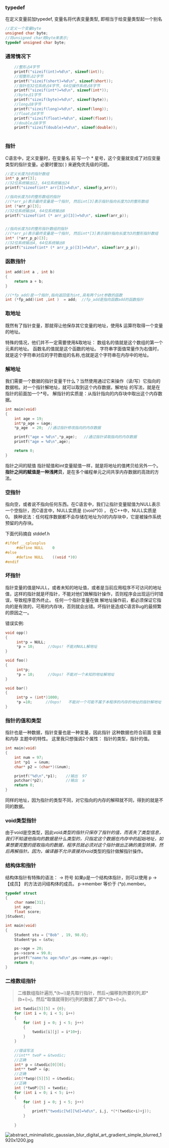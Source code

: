 ### typedef
在定义变量前加typedef, 变量名将代表变量类型, 即相当于给变量类型起一个别名
```c
//定义一个变量byte
unsigned char byte;
//将unsigned char用byte来表示;
typedef unsigned char byte;

```

### 通常情况下
```c
    //整形占4字节
    printf("sizeif(int)=%d\n", sizeof(int));
    //短整形占2字节
    printf("sizeif(short)=%d\n", sizeof(short));
    //指针在32位系统占4字节, 64位操作系统占8字节
    printf("sizeif(int*)=%d\n", sizeof(int*));
    //byte占1字节
    printf("sizeif(byte)=%d\n", sizeof(byte));
    //long占8字节
    printf("sizeif(long)=%d\n", sizeof(long));
    //float占4字节
    printf("sizeif(float)=%d\n", sizeof(float));
    //double占8字节
    printf("sizeif(double)=%d\n", sizeof(double));
 
```

### 指针
C语言中，定义变量时，在变量名 前 写一个 * 星号，这个变量就变成了对应变量类型的指针变量。必要时要加( ) 来避免优先级的问题。
```c
//定义长度为3的指针数组
int* p_arr[3];
//32位系统输出12, 64位系统输出24
printf("sizeof(int* arr[3])=%d\n", sizeof(p_arr));

//指向长度为3的整形数组的指针 
//(*arr_p)表示最终变量是一个指针, 然后int[3]表示指针指向长度为3的整形数组  
int (*arr_p)[3];
//32位系统输出4, 64位系统输出8
printf("sizeof(int (* arr_p)[3])=%d\n", sizeof(arr_p));


//指向长度为3的整形指针数组的指针    
//(*arr_p)表示最终变量是一个指针, 然后int*[3]表示指针指向长度为3的整形指针数组  
int* (*arr_p_p)[3];
//32位系统输出4, 64位系统输出8
printf("sizeof(int* (* arr_p_p)[3])=%d\n", sizeof(arr_p_p));

```

### 函数指针
```c
int add(int a , int b)
{
    return a + b;
}

//(*fp_add)是一个指针,指向返回值为int,具有两个int参数的函数
int (*fp_add)(int ,int )  = add;  //fp_add是指向函数add的函数指针
```

### 取地址
既然有了指针变量，那就得让他保存其它变量的地址，使用& 运算符取得一个变量的地址。

特殊的情况，他们并不一定需要使用&取地址：
数组名的值就是这个数组的第一个元素的地址。
函数名的值就是这个函数的地址。
字符串字面值常量作为右值时，就是这个字符串对应的字符数组的名称,也就是这个字符串在内存中的地址。 

### 解地址
我们需要一个数据的指针变量干什么？当然使用通过它来操作（读/写）它指向的数据啦。对一个指针解地址，就可以取到这个内存数据，解地址 的写法，就是在指针的前面加一个*号。
解指针的实质是：从指针指向的内存块中取出这个内存数据。

```c
int main(void)
{
    int age = 19;
    int*p_age = &age;
    *p_age  = 20;  //通过指针修改指向的内存数据

    printf("age = %d\n",*p_age);   //通过指针读取指向的内存数据
    printf("age = %d\n",age);

    return 0;
}

```
指针之间的赋值
指针赋值和int变量赋值一样，就是将地址的值拷贝给另外一个。**指针之间的赋值是一种浅拷贝**，是在多个编程单元之间共享内存数据的高效的方法。

### 空指针
指向空，或者说不指向任何东西。在C语言中，我们让指针变量赋值为NULL表示一个空指针，而C语言中，NULL实质是 ((void*)0) ，  在C++中，NULL实质是0。
换种说法：任何程序数据都不会存储在地址为0的内存块中，它是被操作系统预留的内存块。
 
下面代码摘自 stddef.h
```c
#ifdef __cplusplus
     #define NULL    0
#else    
     #define NULL    ((void *)0)
#endif
```

### 坏指针
指针变量的值是NULL，或者未知的地址值，或者是当前应用程序不可访问的地址值，这样的指针就是坏指针，不能对他们做解指针操作，否则程序会出现运行时错误，导致程序意外终止。
任何一个指针变量在做 解地址操作前，都必须保证它指向的是有效的，可用的内存块，否则就会出错。坏指针是造成C语言Bug的最频繁的原因之一。

错误实例:
```c
void opp()
{
     int*p = NULL;
     *p = 10;      //Oops! 不能对NULL解地址
}

void foo()
{
     int*p;
     *p = 10;      //Oops! 不能对一个未知的地址解地址
}

void bar()
{
     int*p = (int*)1000; 
     *p =10;      //Oops!   不能对一个可能不属于本程序的内存的地址的指针解地址
}

```

### 指针的值和类型
指针也是一种数据，指针变量也是一种变量，因此指针 这种数据也符合前面 变量和内存 主题中的特性。 这里我只想强调2个属性： 指针的类型，指针的值。

```c
int main(void)
{
    int num = 97;
    int *p1  = &num;
    char* p2 = (char*)(&num);

    printf("%d\n",*p1);    //输出  97
    putchar(*p2);          //输出  a
    return 0;
}

```

同样的地址，因为指针的类型不同，对它指向的内存的解释就不同，得到的就是不同的数据。
 
 
### void类型指针 
由于void是空类型，因此void*类型的指针只保存了指针的值，而丢失了类型信息，我们不知道他指向的数据是什么类型的，只指定这个数据在内存中的起始地址，如果想要完整的提取指向的数据，程序员就必须对这个指针做出正确的类型转换，然后再解指针。因为，编译器不允许直接对void*类型的指针做解指针操作。
 
### 结构体和指针
结构体指针有特殊的语法：  -> 符号 
如果p是一个结构体指针，则可以使用 p ->【成员】 的方法访问结构体的成员。
p->member 等价于 (*p).member。

```c
typedef struct
{
    char name[31];
    int age;
    float score;
}Student;

int main(void)
{
    Student stu = {"Bob" , 19, 98.0};
    Student*ps = &stu;

    ps->age = 20;
    ps->score = 99.0;
    printf("name:%s age:%d\n",ps->name,ps->age);
    return 0;
}
```

### 二维数组指针
> 二维数组指针遍历,\*(b+i)是先取行指针，然后+j偏移到所要的列,即\*(b+i)+j，然后*取值就得到i行j列的数据了,即\*(\*(b+i)+j)。

```c
    int twodic[5][5] = {0}; 
    for (int i = 0; i < 5; i++)
    {
        for (int j = 0; j < 5; j++)
        {
            twodic[i][j] = i*10+j;
        }
    }
    
    //错误写法
    //int** twoP = &twodic;
    //正确
    int* p = &twodic[0][0];
    int** twoP = &p;
    //正确
    int(*twop)[5][5] = &twodic; 
    //正确
    int (*twoP)[5] = twodic;
    for (int i = 0; i < 5; i++)
    {
        for (int j = 0; j < 5; j++)
        {
            printf("twodic[%d][%d]=%d\n", i,j, *(*(twodic+i)+j));
        }
        
    }

```
![abstract_minimalistic_gaussian_blur_digital_art_gradient_simple_blurred_1920x1200.jpg](0)